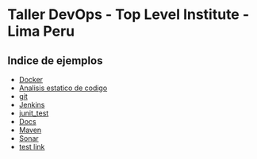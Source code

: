 # Taller DevOps  - Top Level Institute  - Lima Peru

## Indice de ejemplos 

* [Docker](docker/)
* [Analisis estatico de codigo]()
* [git]()
* [Jenkins]()
* [junit_test]()
* [Docs]()
* [Maven]()
* [Sonar]()
* [test link]()


